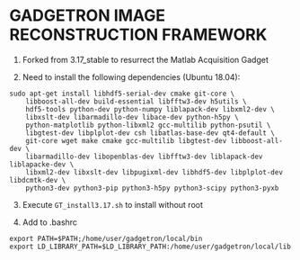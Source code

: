 GADGETRON IMAGE RECONSTRUCTION FRAMEWORK
========================================

1. Forked from 3.17_stable to resurrect the Matlab Acquisition Gadget

2. Need to install the following dependencies (Ubuntu 18.04):
```
sudo apt-get install libhdf5-serial-dev cmake git-core \
    libboost-all-dev build-essential libfftw3-dev h5utils \
    hdf5-tools python-dev python-numpy liblapack-dev libxml2-dev \
    libxslt-dev libarmadillo-dev libace-dev python-h5py \
    python-matplotlib python-libxml2 gcc-multilib python-psutil \
    libgtest-dev libplplot-dev csh libatlas-base-dev qt4-default \
    git-core wget make cmake gcc-multilib libgtest-dev libboost-all-dev \
    libarmadillo-dev libopenblas-dev libfftw3-dev liblapack-dev liblapacke-dev \
    libxml2-dev libxslt-dev libpugixml-dev libhdf5-dev libplplot-dev libdcmtk-dev \
    python3-dev python3-pip python3-h5py python3-scipy python3-pyxb
```
3. Execute ```GT_install3.17.sh``` to install without root

4. Add to .bashrc
```
export PATH=$PATH;/home/user/gadgetron/local/bin
export LD_LIBRARY_PATH=$LD_LIBRARY_PATH:/home/user/gadgetron/local/lib
```
